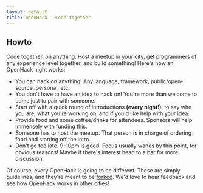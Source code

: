 ```yaml
---
layout: default
title: OpenHack - Code together.
---
```


## Howto

Code together, on anything. Host a meetup in your city, get programmers of any experience level together, and build something! Here's how an OpenHack night works:

* You can hack on anything! Any language, framework, public/open-source, personal, etc.
* You don't have to have an idea to hack on! You're more than welcome to come just to pair with someone.
* Start off with a quick round of introductions **(every night!)**, to say who you are, what you're working on, and if you'd like help with your idea.
* Provide food and some coffee/drinks for attendees. Sponsors will help immensely with funding this.
* Someone has to host the meetup. That person is in charge of ordering food and starting off the intro.
* Don't go too late. 9-10pm is good. Focus usually wanes by this point, for obvious reasons! Maybe if there's interest head to a bar for more discussion.

Of course, every OpenHack is going to be different. These are simply guidelines, and they're meant to be [forked](https://github.com/openhack/openhack.github.com). We'd love to hear feedback and see how OpenHack works in other cities!

